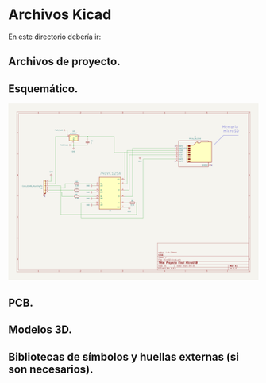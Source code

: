 # Archivos Kicad ##

En este directorio debería ir:

## Archivos de proyecto.
## Esquemático.
![Esquema 1](img/esquema_microSD.png)

## PCB.

## Modelos  3D.

## Bibliotecas de símbolos y huellas externas (si son necesarios).
